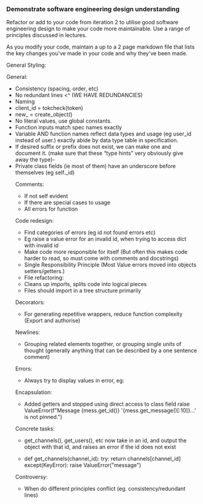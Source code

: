 ### Demonstrate software engineering design understanding

Refactor or add to your code from iteration 2 to utilise good software engineering design to make your code more maintainable. Use a range of principles discussed in lectures.

As you modify your code, maintain a up to a 2 page markdown file that lists the key changes you've made in your code and why they've been made. 

General Styling:

General:
- Consistency (spacing, order, etc)
- No redundant lines <^ (WE HAVE REDUNDANCIES)
- Naming
- client_id = tokcheck(token) 
- new_<object name> = create_object()
- No literal values, use global constants.
- Function inputs match spec names exactly
- Variable AND function names reflect data types and usage (eg user_id instead of user.) exactly abide by data type table in specification.
- If desired suffix or prefix does not exist, we can make one and document it. (make sure that these “type hints” very obviously give away the type)-
- Private class fields (ie most of them) have an underscore before themselves (eg self._id)

Comments:

- If not self evident
- If there are special cases to usage
- All errors for function

Code redesign:

- Find categories of errors (eg id not found errors etc)
- Eg raise a value error for an invalid id, when trying to access dict with invalid id
- Make code more responsible for itself (But often this makes code harder to read, so must come with comments and docstrings)
- Single Responsibility Principle (Most Value errors moved into objects setters/getters.)
- File refactoring:
- Cleans up imports, splits code into logical pieces
- Files should import in a tree structure primarily

Decorators:

- For generating repetitive wrappers, reduce function complexity (Export and authorise)

Newlines:

- Grouping related elements together, or grouping single units of thought (generally anything that can be described by a one sentence comment)

Errors:

- Always try to display values in error, eg:

Encapsulation:

- Added getters and stopped using direct access to class field
  raise ValueError(f"Message {mess.get_id()} '{mess.get_message()[:10]}...' is not pinned.")


Concrete tasks:

- get_channels(), get_users(), etc now take in an id, and output the object with that id, and raises an error if the id does not exist

- def get_channels(channel_id):
   try:
       return channels[channel_id]
   except(KeyError):
       raise ValueError("message")

	

Controversy:

- When do different principles conflict (eg. consistency/redundant lines)






